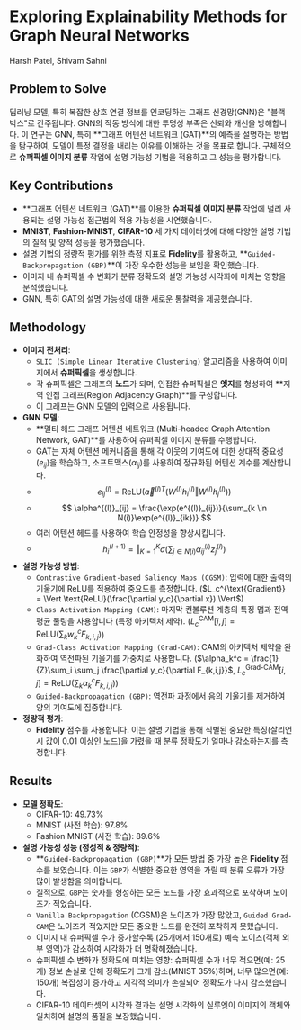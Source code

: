 # Exploring Explainability Methods for Graph Neural Networks
Harsh Patel, Shivam Sahni

## Problem to Solve
딥러닝 모델, 특히 복잡한 상호 연결 정보를 인코딩하는 그래프 신경망(GNN)은 "블랙 박스"로 간주됩니다. GNN의 작동 방식에 대한 투명성 부족은 신뢰와 개선을 방해합니다. 이 연구는 GNN, 특히 **그래프 어텐션 네트워크 (GAT)**의 예측을 설명하는 방법을 탐구하여, 모델이 특정 결정을 내리는 이유를 이해하는 것을 목표로 합니다. 구체적으로 **슈퍼픽셀 이미지 분류** 작업에 설명 가능성 기법을 적용하고 그 성능을 평가합니다.

## Key Contributions
*   **그래프 어텐션 네트워크 (GAT)**를 이용한 **슈퍼픽셀 이미지 분류** 작업에 널리 사용되는 설명 가능성 접근법의 적용 가능성을 시연했습니다.
*   **MNIST**, **Fashion-MNIST**, **CIFAR-10** 세 가지 데이터셋에 대해 다양한 설명 기법의 질적 및 양적 성능을 평가했습니다.
*   설명 기법의 정량적 평가를 위한 측정 지표로 **Fidelity**를 활용하고, **`Guided-Backpropagation (GBP)`**이 가장 우수한 성능을 보임을 확인했습니다.
*   이미지 내 슈퍼픽셀 수 변화가 분류 정확도와 설명 가능성 시각화에 미치는 영향을 분석했습니다.
*   GNN, 특히 GAT의 설명 가능성에 대한 새로운 통찰력을 제공했습니다.

## Methodology
*   **이미지 전처리**:
    *   `SLIC (Simple Linear Iterative Clustering)` 알고리즘을 사용하여 이미지에서 **슈퍼픽셀**을 생성합니다.
    *   각 슈퍼픽셀은 그래프의 **노드**가 되며, 인접한 슈퍼픽셀은 **엣지**를 형성하여 **지역 인접 그래프(Region Adjacency Graph)**를 구성합니다.
    *   이 그래프는 GNN 모델의 입력으로 사용됩니다.
*   **GNN 모델**:
    *   **멀티 헤드 그래프 어텐션 네트워크 (Multi-headed Graph Attention Network, GAT)**를 사용하여 슈퍼픽셀 이미지 분류를 수행합니다.
    *   GAT는 자체 어텐션 메커니즘을 통해 각 이웃의 기여도에 대한 상대적 중요성($e_{ij}$)을 학습하고, 소프트맥스($\alpha_{ij}$)를 사용하여 정규화된 어텐션 계수를 계산합니다.
    *   $$ e^{(l)}_{ij} = \text{ReLU}(\vec{a}^{(l)T}(W^{(l)}h^{(l)}_i \Vert W^{(l)}h^{(l)}_j)) $$
    *   $$ \alpha^{(l)}_{ij} = \frac{\exp(e^{(l)}_{ij})}{\sum_{k \in N(i)}\exp(e^{(l)}_{ik})} $$
    *   여러 어텐션 헤드를 사용하여 학습 안정성을 향상시킵니다.
    *   $$ h^{(l+1)}_i = \Vert_{K=1}^K \sigma\left(\sum_{j \in N(i)} \alpha^{(l)}_{ij} z^{(l)}_j\right) $$
*   **설명 가능성 방법**:
    *   `Contrastive Gradient-based Saliency Maps (CGSM)`: 입력에 대한 출력의 기울기에 ReLU를 적용하여 중요도를 측정합니다. ($L_c^{\text{Gradient}} = \Vert \text{ReLU}(\frac{\partial y_c}{\partial x}) \Vert$)
    *   `Class Activation Mapping (CAM)`: 마지막 컨볼루션 계층의 특징 맵과 전역 평균 풀링을 사용합니다 (특정 아키텍처 제약). ($L_c^{\text{CAM}}[i,j] = \text{ReLU}(\sum_k w_k^c F_{k,i,j})$)
    *   `Grad-Class Activation Mapping (Grad-CAM)`: CAM의 아키텍처 제약을 완화하여 역전파된 기울기를 가중치로 사용합니다. ($\alpha_k^c = \frac{1}{Z}\sum_i \sum_j \frac{\partial y_c}{\partial F_{k,i,j}}$, $L_c^{\text{Grad-CAM}}[i,j] = \text{ReLU}(\sum_k \alpha_k^c F_{k,i,j})$)
    *   `Guided-Backpropagation (GBP)`: 역전파 과정에서 음의 기울기를 제거하여 양의 기여도에 집중합니다.
*   **정량적 평가**:
    *   **Fidelity** 점수를 사용합니다. 이는 설명 기법을 통해 식별된 중요한 특징(살리언시 값이 0.01 이상인 노드)을 가렸을 때 분류 정확도가 얼마나 감소하는지를 측정합니다.

## Results
*   **모델 정확도**:
    *   CIFAR-10: 49.73%
    *   MNIST (사전 학습): 97.8%
    *   Fashion MNIST (사전 학습): 89.6%
*   **설명 가능성 성능 (정성적 & 정량적)**:
    *   **`Guided-Backpropagation (GBP)`**가 모든 방법 중 가장 높은 **Fidelity** 점수를 보였습니다. 이는 `GBP`가 식별한 중요한 영역을 가릴 때 분류 오류가 가장 많이 발생함을 의미합니다.
    *   질적으로, `GBP`는 숫자를 형성하는 모든 노드를 가장 효과적으로 포착하며 노이즈가 적었습니다.
    *   `Vanilla Backpropagation` (CGSM)은 노이즈가 가장 많았고, `Guided Grad-CAM`은 노이즈가 적었지만 모든 중요한 노드를 완전히 포착하지 못했습니다.
    *   이미지 내 슈퍼픽셀 수가 증가할수록 (25개에서 150개로) 예측 노이즈(객체 외부 영역)가 감소하여 시각화가 더 명확해졌습니다.
    *   슈퍼픽셀 수 변화가 정확도에 미치는 영향: 슈퍼픽셀 수가 너무 적으면(예: 25개) 정보 손실로 인해 정확도가 크게 감소(MNIST 35%)하며, 너무 많으면(예: 150개) 복잡성이 증가하고 지각적 의미가 손실되어 정확도가 다시 감소했습니다.
    *   CIFAR-10 데이터셋의 시각화 결과는 설명 시각화의 실루엣이 이미지의 객체와 일치하여 설명의 품질을 보장했습니다.